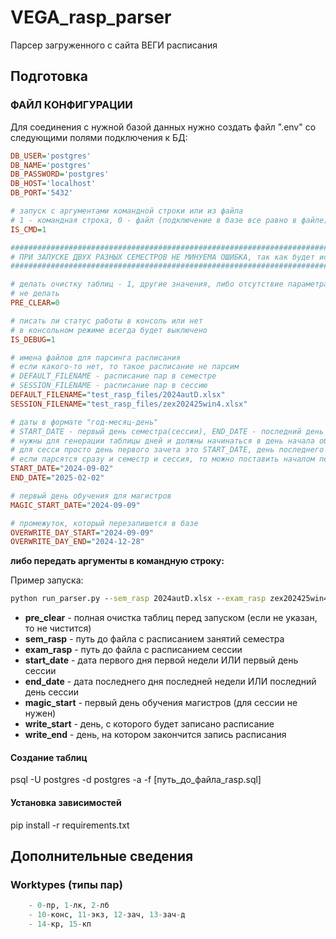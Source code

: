 # VEGA_rasp_parser

Парсер загруженного с сайта ВЕГИ расписания

## Подготовка

### ФАЙЛ КОНФИГУРАЦИИ

Для соединения с нужной базой данных нужно создать файл ".env" со следующими полями подключения к БД:

```ini
DB_USER='postgres'
DB_NAME='postgres'
DB_PASSWORD='postgres'
DB_HOST='localhost'
DB_PORT='5432'

# запуск с аргументами командной строки или из файла
# 1 - командная строка, 0 - файл (подключение в базе все равно в файле)
IS_CMD=1

#################################################################################################################
# ПРИ ЗАПУСКЕ ДВУХ РАЗНЫХ СЕМЕСТРОВ НЕ МИНУЕМА ОШИБКА, так как будет использован семестр из DEFAULT_FILENAME!!! #
#################################################################################################################

# делать очистку таблиц - 1, другие значения, либо отсутствие параметра
# не делать
PRE_CLEAR=0

# писать ли статус работы в консоль или нет
# в консольном режиме всегда будет выключено
IS_DEBUG=1

# имена файлов для парсинга расписания
# если какого-то нет, то такое расписание не парсим
# DEFAULT_FILENAME - расписание пар в семестре
# SESSION_FILENAME - расписание пар в сессию
DEFAULT_FILENAME="test_rasp_files/2024autD.xlsx"
SESSION_FILENAME="test_rasp_files/zex202425win4.xlsx"

# даты в формате "год-месяц-день"
# START_DATE - первый день семестра(сессии), END_DATE - последний день семестра(сессии)
# нужны для генерации таблицы дней и должны начинаться в день начала обучения бакалавров и кончаться последним днем учебы магистров
# для сесси просто день первого зачета это START_DATE, день последнего экзамена - END_DATE
# если парсятся сразу и семестр и сессия, то можно поставить началом первый день семестра, а последним днем поставить последний день сессии
START_DATE="2024-09-02"
END_DATE="2025-02-02"

# первый день обучения для магистров
MAGIC_START_DATE="2024-09-09"

# промежуток, который перезапишется в базе
OVERWRITE_DAY_START="2024-09-09"
OVERWRITE_DAY_END="2024-12-28"
```

__либо передать аргументы в командную строку:__

Пример запуска:
```cmd
python run_parser.py --sem_rasp 2024autD.xlsx --exam_rasp zex202425win4.xlsx --start_date 2025-02-10 --end_date 2025-08-31
```
- __pre_clear__ - полная очистка таблиц перед запуском (если не указан, то не чистится)
- __sem_rasp__ - путь до файла с расписанием занятий семестра
- __exam_rasp__ - путь до файла с расписанием сессии
- __start_date__ - дата первого дня первой недели ИЛИ первый день сессии
- __end_date__ - дата последнего дня последней недели ИЛИ последний день сессии
- __magic_start__ - первый день обучения магистров (для сессии не нужен)
- __write_start__ - день, с которого будет записано расписание
- __write_end__ - день, на котором закончится запись расписания

#### Создание таблиц

psql -U postgres -d postgres -a -f [путь_до_файла_rasp.sql]

#### Установка зависимостей

pip install -r requirements.txt


## Дополнительные сведения

### Worktypes (типы пар)

```python
    - 0-пр, 1-лк, 2-лб
    - 10-конс, 11-экз, 12-зaч, 13-зaч-д
    - 14-кр, 15-кп
```
